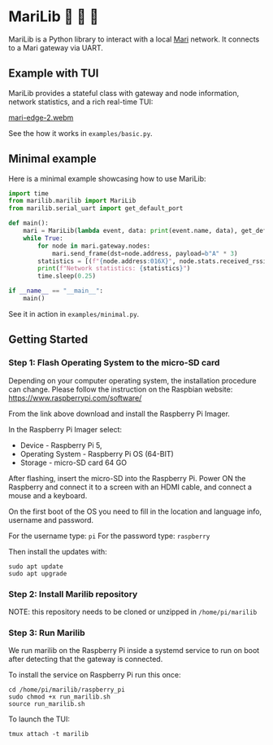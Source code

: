 # MariLib 💫 👀 🐍

MariLib is a Python library to interact with a local [Mari](https://github.com/DotBots/mari) network.
It connects to a Mari gateway via UART.

## Example with TUI
MariLib provides a stateful class with gateway and node information, network statistics, and a rich real-time TUI:

[mari-edge-2.webm](https://github.com/user-attachments/assets/fe50f2ba-8e67-4522-8700-69730f8e3aee)

See the how it works in `examples/basic.py`.

## Minimal example
Here is a minimal example showcasing how to use MariLib:

```python
import time
from marilib.marilib import MariLib
from marilib.serial_uart import get_default_port

def main():
    mari = MariLib(lambda event, data: print(event.name, data), get_default_port())
    while True:
        for node in mari.gateway.nodes:
            mari.send_frame(dst=node.address, payload=b"A" * 3)
        statistics = [(f"{node.address:016X}", node.stats.received_rssi_dbm()) for node in mari.gateway.nodes]
        print(f"Network statistics: {statistics}")
        time.sleep(0.25)

if __name__ == "__main__":
    main()
```
See it in action in `examples/minimal.py`.


## Getting Started
### Step 1: Flash Operating System to the micro-SD card

Depending on your computer operating system, the installation procedure can change. 
Please follow the instruction on the Raspbian website: https://www.raspberrypi.com/software/

From the link above download and install the Raspberry Pi Imager.

In the Raspberry Pi Imager select:
- Device           - Raspberry Pi 5,  
- Operating System - Raspberry Pi OS (64-BIT)
- Storage          - micro-SD card 64 GO 

After flashing, insert the micro-SD into the Raspberry Pi. 
Power ON the Raspberry and connect it to a screen with an HDMI cable, and connect a mouse and a keyboard.

On the first boot of the OS you need to fill in the location and language info, username and password.

For the username type: `pi`
For the password type: `raspberry`

Then install the updates with:
```
sudo apt update
sudo apt upgrade
```

### Step 2: Install Marilib repository

NOTE: this repository needs to be cloned or unzipped in `/home/pi/marilib`

### Step 3: Run Marilib 

We run marilib on the Raspberry Pi inside a systemd service
to run on boot after detecting that the gateway is connected.

To install the service on Raspberry Pi run this once:
```
cd /home/pi/marilib/raspberry_pi
sudo chmod +x run_marilib.sh
source run_marilib.sh
```

To launch the TUI:
```
tmux attach -t marilib
```